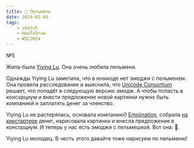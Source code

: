 ```yaml
---
title: 🥟 Пельмень
date: 2024-02-03
tags:
    - sketch
    - HowToDraw
    - WSC2024
---
```


№5

Жила-была [Yiying Lu](https://www.yiyinglu.com/). Она очень любила пельмени.

Однажды Yiying Lu заметила, что в юникоде нет эмоджи с пельменем. Она провела расследование и выяснила, что [Unicode Consortium](https://home.unicode.org/membership/members/) решает, что попадёт в следующую версию эмодж. А чтобы попасть в консорциум и внести предложение новой картинки нужно быть компанией и заплатить денег за членство.

Yiying Lu не растерялась, основала компанию0 [Emojination](https://www.emojination.org/), собрала [на кикстартере](https://www.kickstarter.com/projects/657685639/where-is-the-dumpling-emoji/description) денег, нарисовала картинки и внесла предложение в консорциум. И теперь у нас есть эмоджи с пельмешкой. Вот она: 🥟.

Yiying Lu молодец. В честь этого давайте тоже нарисуем по пельменю!
